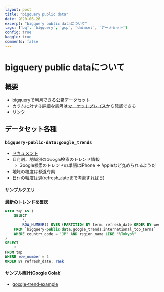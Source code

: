 ```yaml
---
layout: post
title: "bigquery public data"
date: 2020-06-26
excerpt: "bigquery public dataについて"
tags: ["bq", "bigquery", "gcp", "dataset", "データセット"]
config: true
kaggle: true
comments: false
---
```


# bigquery public dataについて

## 概要
 - bigqueryで利用できる公開データセット
 - カラムに対する詳細な説明は[マーケットプレイス](https://console.cloud.google.com/marketplace/product/bigquery-public-datasets/)から確認できる
 - [リンク](https://console.cloud.google.com/bigquery?p=bigquery-public-data)

## データセット各種

### `bigquery-public-data:google_trends`
 - [ドキュメント](https://console.cloud.google.com/marketplace/product/bigquery-public-datasets/google-search-trends)
 - 日付別、地域別のGoogle検索のトレンド情報
   - Google検索のトレンドの単語はiPhone -> Appleなど丸められるようだ
 - 地域の粒度は都道府県
 - 日付の粒度は週(refresh_dateまで考慮すれば日)

#### サンプルクエリ

**最新のトレンドを確認**  
```sql
WITH tmp AS (
    SELECT
        *,
        ROW_NUMBER() OVER (PARTITION BY term, refresh_date ORDER BY week DESC) as row_number
    FROM `bigquery-public-data.google_trends.international_top_terms`
    WHERE country_code = "JP" AND region_name LIKE "%Tokyo%"
)
SELECT 
    *
FROM tmp
WHERE row_number = 1
ORDER BY refresh_date, rank
```

#### サンプル集計(Google Colab)
 - [google-trend-example](https://colab.research.google.com/drive/1QBZIz5wzaRTtPb-v3mD9SrUdaZeud-R7?usp=sharing)

